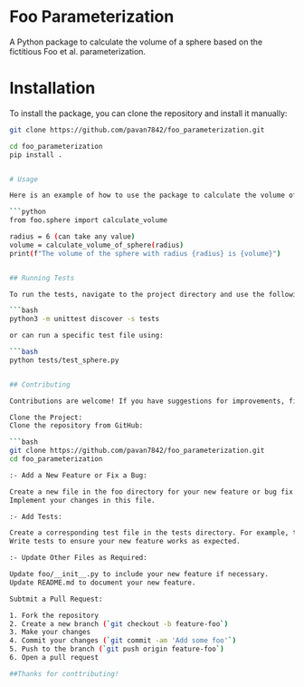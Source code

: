 # Foo Parameterization

A Python package to calculate the volume of a sphere based on the fictitious Foo et al. parameterization.


# Installation  

To install the package, you can clone the repository and install it manually:

```bash
git clone https://github.com/pavan7842/foo_parameterization.git

cd foo_parameterization
pip install .


# Usage

Here is an example of how to use the package to calculate the volume of a sphere:

```python
from foo.sphere import calculate_volume

radius = 6 (can take any value)
volume = calculate_volume_of_sphere(radius)
print(f"The volume of the sphere with radius {radius} is {volume}")


## Running Tests

To run the tests, navigate to the project directory and use the following command:

```bash
python3 -m unittest discover -s tests

or can run a specific test file using:

```bash
python tests/test_sphere.py


## Contributing

Contributions are welcome! If you have suggestions for improvements, find any issues, or want to add new features, please follow these steps:

Clone the Project:
Clone the repository from GitHub:

```bash
git clone https://github.com/pavan7842/foo_parameterization.git
cd foo_parameterization

:- Add a New Feature or Fix a Bug:

Create a new file in the foo directory for your new feature or bug fix. For example, foo/new_feature.py.
Implement your changes in this file.

:- Add Tests:

Create a corresponding test file in the tests directory. For example, tests/test_new_feature.py.
Write tests to ensure your new feature works as expected.

:- Update Other Files as Required:

Update foo/__init__.py to include your new feature if necessary.
Update README.md to document your new feature.

Subtmit a Pull Request:

1. Fork the repository
2. Create a new branch (`git checkout -b feature-foo`)
3. Make your changes
4. Commit your changes (`git commit -am 'Add some foo'`)
5. Push to the branch (`git push origin feature-foo`)
6. Open a pull request

##Thanks for conttributing!